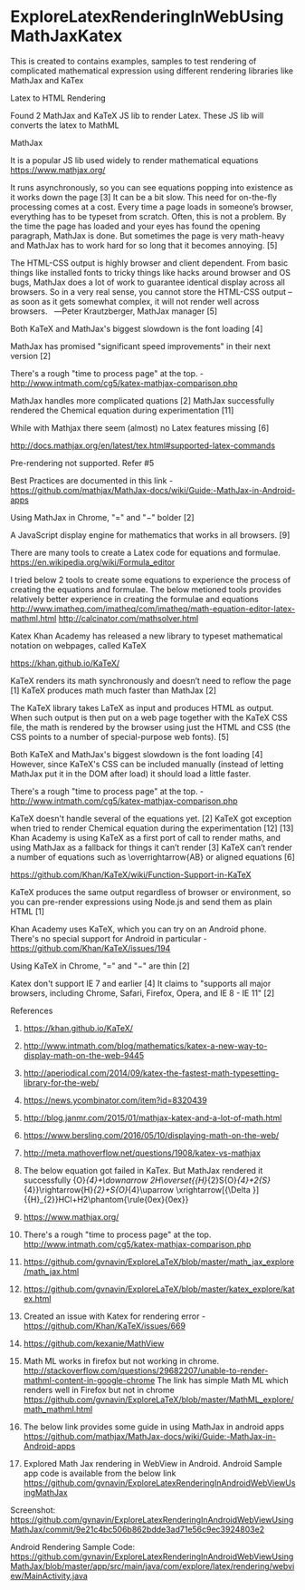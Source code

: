 # ExploreLatexRenderingInWebUsingMathJaxKatex
This is created to contains examples, samples to test rendering of complicated mathematical expression using different rendering libraries like MathJax and KaTex

Latex to HTML Rendering

Found 2 MathJax and KaTeX JS lib to render Latex. These JS lib will converts the latex to MathML 


MathJax

It is a popular JS lib used widely to render mathematical equations 
https://www.mathjax.org/

It runs asynchronously, so you can see equations popping into existence as it works down the page [3]
It can be a bit slow. This need for on-the-fly processing comes at a cost. Every time a page loads in someone’s browser, everything has to be typeset from scratch. Often, this is not a problem. By the time the page has loaded and your eyes has found the opening paragraph, MathJax is done. But sometimes the page is very math-heavy and MathJax has to work hard for so long that it becomes annoying. [5]

The HTML-CSS output is highly browser and client dependent. From basic things like installed fonts to tricky things like hacks around browser and OS bugs, MathJax does a lot of work to guarantee identical display across all browsers. So in a very real sense, you cannot store the HTML-CSS output – as soon as it gets somewhat complex, it will not render well across browsers.   ―Peter Krautzberger, MathJax manager [5]

Both KaTeX and MathJax's biggest slowdown is the font loading [4]

MathJax has promised "significant speed improvements" in their next version [2]

There's a rough "time to process page" at the top. - http://www.intmath.com/cg5/katex-mathjax-comparison.php

MathJax handles more complicated quations [2]
MathJax successfully rendered the Chemical equation during experimentation [11]

While with Mathjax there seem (almost) no Latex features missing [6]

http://docs.mathjax.org/en/latest/tex.html#supported-latex-commands

Pre-rendering not supported. Refer #5

Best Practices are documented in this link - https://github.com/mathjax/MathJax-docs/wiki/Guide:-MathJax-in-Android-apps

Using MathJax in Chrome, "=" and "−" bolder [2]

A JavaScript display engine for mathematics that works in all browsers. [9]


There are many tools to create a Latex code for equations and formulae.
https://en.wikipedia.org/wiki/Formula_editor

I tried below 2 tools to create some equations to experience the process of creating the equations and formulae. 
The below metioned tools provides relatively better experience in creating the formulae and equations
http://www.imatheq.com/imatheq/com/imatheq/math-equation-editor-latex-mathml.html
http://calcinator.com/mathsolver.html


Katex
Khan Academy has released a new library to typeset mathematical notation on webpages, called KaTeX

https://khan.github.io/KaTeX/

KaTeX renders its math synchronously and doesn’t need to reflow the page [1]
KaTeX produces math much faster than MathJax [2]

The KaTeX library takes LaTeX as input and produces HTML as output. When such output is then put on a web page together with the KaTeX CSS file, the math is rendered by the browser using just the HTML and CSS (the CSS points to a number of special-purpose web fonts). [5]

Both KaTeX and MathJax's biggest slowdown is the font loading [4]
However, since KaTeX's CSS can be included manually (instead of letting MathJax put it in the DOM after load) it should load a little faster.


There's a rough "time to process page" at the top. - http://www.intmath.com/cg5/katex-mathjax-comparison.php

KaTeX doesn't handle several of the equations yet. [2]
KaTeX got exception when tried to render Chemical equation during the experimentation [12] [13]
Khan Academy is using KaTeX as a first port of call to render maths, and using MathJax as a fallback for things it can’t render [3]
KaTeX can’t render a number of equations such as \overrightarrow{AB} or aligned equations [6]

https://github.com/Khan/KaTeX/wiki/Function-Support-in-KaTeX

KaTeX produces the same output regardless of browser or environment, so you can pre-render expressions using Node.js and send them as plain HTML [1]

Khan Academy uses KaTeX, which you can try on an Android phone. There's no special support for Android in particular - https://github.com/Khan/KaTeX/issues/194

Using KaTeX in Chrome, "=" and "−" are thin [2]

Katex don't support IE 7 and earlier [4]
It claims to "supports all major browsers, including Chrome, Safari, Firefox, Opera, and IE 8 - IE 11" [2]


References
1. https://khan.github.io/KaTeX/

2. http://www.intmath.com/blog/mathematics/katex-a-new-way-to-display-math-on-the-web-9445

3. http://aperiodical.com/2014/09/katex-the-fastest-math-typesetting-library-for-the-web/

4. https://news.ycombinator.com/item?id=8320439

5. http://blog.janmr.com/2015/01/mathjax-katex-and-a-lot-of-math.html

6. https://www.bersling.com/2016/05/10/displaying-math-on-the-web/

7. http://meta.mathoverflow.net/questions/1908/katex-vs-mathjax

8. The below equation got failed in KaTex. But MathJax rendered it successfully
{O}_{4}+\downarrow 2H\overset{{H}_{2}S{O}_{4}+2{S}_{4}}\rightarrow{H}_{2}+S{O}_{4}\uparrow \xrightarrow[{\Delta }]{{H}_{2}}HCl+H2\phantom{\rule{0ex}{0ex}}

9. https://www.mathjax.org/

10. There's a rough "time to process page" at the top.
http://www.intmath.com/cg5/katex-mathjax-comparison.php

11. https://github.com/gvnavin/ExploreLaTeX/blob/master/math_jax_explore/math_jax.html

12. https://github.com/gvnavin/ExploreLaTeX/blob/master/katex_explore/katex.html

13. Created an issue with Katex for rendering error - https://github.com/Khan/KaTeX/issues/669

14. https://github.com/kexanie/MathView

15. Math ML works in firefox but not working in chrome.
http://stackoverflow.com/questions/29682207/unable-to-render-mathml-content-in-google-chrome
The link has simple Math ML which renders well in Firefox but not in chrome
https://github.com/gvnavin/ExploreLaTeX/blob/master/MathML_explore/math_mathml.html

16. The below link provides some guide in using MathJax in android apps
https://github.com/mathjax/MathJax-docs/wiki/Guide:-MathJax-in-Android-apps

17. Explored Math Jax rendering in WebView in Android. Android Sample app code is available from the below link
https://github.com/gvnavin/ExploreLatexRenderingInAndroidWebViewUsingMathJax

Screenshot:
https://github.com/gvnavin/ExploreLatexRenderingInAndroidWebViewUsingMathJax/commit/9e21c4bc506b862bdde3ad71e56c9ec3924803e2

Android Rendering Sample Code:
https://github.com/gvnavin/ExploreLatexRenderingInAndroidWebViewUsingMathJax/blob/master/app/src/main/java/com/explore/latex/rendering/webview/MainActivity.java
